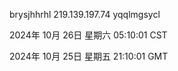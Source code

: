 brysjhhrhl 219.139.197.74 yqqlmgsycl

2024年 10月 26日 星期六 05:10:01 CST

2024年 10月 25日 星期五 21:10:01 GMT
